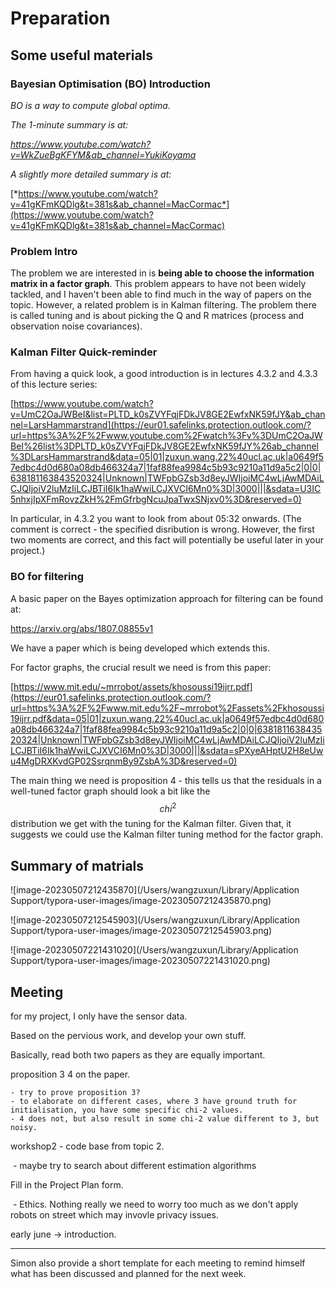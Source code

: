 # Preparation

## Some useful materials

### Bayesian Optimisation (BO) Introduction

*BO is a way to compute global optima.*

*The 1-minute summary is at:*

*https://www.youtube.com/watch?v=WkZueBgKFYM&ab_channel=YukiKoyama*

*A slightly more detailed summary is at:*

[*https://www.youtube.com/watch?v=41gKFmKQDlg&t=381s&ab_channel=MacCormac*](https://www.youtube.com/watch?v=41gKFmKQDlg&t=381s&ab_channel=MacCormac)

### Problem Intro

The problem we are interested in is **being able to choose the information matrix in a factor graph**. This problem appears to have not been widely tackled, and I haven't been able to find much in the way of papers on the topic. However, a related problem is in Kalman filtering. The problem there is called tuning and is about picking the Q and R matrices (process and observation noise covariances).

### Kalman Filter Quick-reminder

From having a quick look, a good introduction is in lectures 4.3.2 and 4.3.3 of this lecture series:

[https://www.youtube.com/watch?v=UmC2OaJWBeI&list=PLTD_k0sZVYFqjFDkJV8GE2EwfxNK59fJY&ab_channel=LarsHammarstrand](https://eur01.safelinks.protection.outlook.com/?url=https%3A%2F%2Fwww.youtube.com%2Fwatch%3Fv%3DUmC2OaJWBeI%26list%3DPLTD_k0sZVYFqjFDkJV8GE2EwfxNK59fJY%26ab_channel%3DLarsHammarstrand&data=05|01|zuxun.wang.22%40ucl.ac.uk|a0649f57edbc4d0d680a08db466324a7|1faf88fea9984c5b93c9210a11d9a5c2|0|0|638181163843520324|Unknown|TWFpbGZsb3d8eyJWIjoiMC4wLjAwMDAiLCJQIjoiV2luMzIiLCJBTiI6Ik1haWwiLCJXVCI6Mn0%3D|3000|||&sdata=U3IC5nhxjIpXFmRovzZkH%2FmGfrbgNcuJpaTwxSNjxv0%3D&reserved=0)

In particular, in 4.3.2 you want to look from about 05:32 onwards. (The comment is correct - the specified disribution is wrong. However, the first two moments are correct, and this fact will potentially be useful later in your project.)

### BO for filtering

A basic paper on the Bayes optimization approach for filtering can be found at:

https://arxiv.org/abs/1807.08855v1

We have a paper which is being developed which extends this.

For factor graphs, the crucial result we need is from this paper:

[https://www.mit.edu/~mrrobot/assets/khosoussi19ijrr.pdf](https://eur01.safelinks.protection.outlook.com/?url=https%3A%2F%2Fwww.mit.edu%2F~mrrobot%2Fassets%2Fkhosoussi19ijrr.pdf&data=05|01|zuxun.wang.22%40ucl.ac.uk|a0649f57edbc4d0d680a08db466324a7|1faf88fea9984c5b93c9210a11d9a5c2|0|0|638181163843520324|Unknown|TWFpbGZsb3d8eyJWIjoiMC4wLjAwMDAiLCJQIjoiV2luMzIiLCJBTiI6Ik1haWwiLCJXVCI6Mn0%3D|3000|||&sdata=sPXyeAHptU2H8eUwu4MgDRXKvdGP02SsrqnmBy9ZsbA%3D&reserved=0)

The main thing we need is proposition 4 - this tells us that the residuals in a well-tuned factor graph should look a bit like the $$chi^2$$ distribution we get with the tuning for the Kalman filter. Given that, it suggests we could use the Kalman filter tuning method for the factor graph.

## Summary of matrials

![image-20230507212435870](/Users/wangzuxun/Library/Application Support/typora-user-images/image-20230507212435870.png)

![image-20230507212545903](/Users/wangzuxun/Library/Application Support/typora-user-images/image-20230507212545903.png)

![image-20230507221431020](/Users/wangzuxun/Library/Application Support/typora-user-images/image-20230507221431020.png)

## Meeting

for my project, I only have the sensor data.

Based on the pervious work, and develop your own stuff.

Basically, read both two papers as they are equally important.

proposition 3 4 on the paper.

	- try to prove proposition 3? 
	- to elaborate on different cases, where 3 have ground truth for initialisation, you have some specific chi-2 values.
	- 4 does not, but also result in some chi-2 value different to 3, but noisy.

workshop2 - code base from topic 2.

​	- maybe try to search about different estimation algorithms

Fill in the Project Plan form.

​	- Ethics. Nothing really we need to worry too much as we don't apply robots on street which may invovle privacy issues.

early june -> introduction.

---

Simon also provide a short template for each meeting to remind himself what has been discussed and planned for the next week.